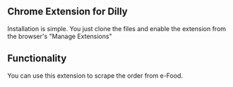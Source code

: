 ## Chrome Extension for Dilly

Installation is simple. You just clone the files and enable the extension from the browser's "Manage Extensions"

## Functionality

You can use this extension to scrape the order from e-Food.
